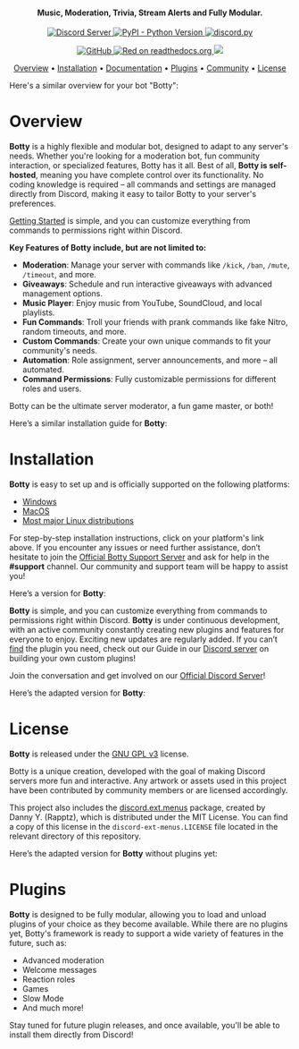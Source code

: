 <h4 align="center">Music, Moderation, Trivia, Stream Alerts and Fully Modular.</h4>

<p align="center">
  <a href="https://discord.gg/NR4KP96Vra">
    <img src="https://discordapp.com/api/guilds/133049272517001216/widget.png?style=shield" alt="Discord Server">
  </a>
  <a href="https://www.python.org/downloads/">
    <img alt="PyPI - Python Version" src="https://img.shields.io/pypi/pyversions/Red-Discordbot">
  </a>
  <a href="https://github.com/Rapptz/discord.py/">
     <img src="https://img.shields.io/badge/discord-py-blue.svg" alt="discord.py">
  </a>
</p>
<p align="center">
  <a href="https://github.com/TheUselessCreator">
    <img src="https://img.shields.io/github/actions/workflow/status/Cog-Creators/Red-Discordbot/tests.yml?label=tests" alt="GitHub">
  </a>
  <a href="http://docs.discord.red/en/stable/?badge=stable">
    <img src="https://readthedocs.org/projects/red-discordbot/badge/?version=stable" alt="Red on readthedocs.org">
  </a>
  <a href="http://makeapullrequest.com">
    <img src="https://img.shields.io/badge/PRs-welcome-brightgreen.svg">
  </a>
</p>

<p align="center">
  <a href="#overview">Overview</a>
  •
  <a href="#installation">Installation</a>
  •
  <a href="http://docs.discord.red/en/stable/index.html">Documentation</a>
  •
  <a href="#plugins">Plugins</a>
  •
  <a href="#join-the-community">Community</a>
  •
  <a href="#license">License</a>
</p>

Here's a similar overview for your bot "Botty":

# Overview

**Botty** is a highly flexible and modular bot, designed to adapt to any server's needs. Whether you're looking for a moderation bot, fun community interaction, or specialized features, Botty has it all. Best of all, **Botty is self-hosted**, meaning you have complete control over its functionality. No coding knowledge is required – all commands and settings are managed directly from Discord, making it easy to tailor Botty to your server's preferences.

[Getting Started](https://discord.gg/NR4KP96Vra) is simple, and you can customize everything from commands to permissions right within Discord.

**Key Features of Botty include, but are not limited to:**

- **Moderation**: Manage your server with commands like `/kick`, `/ban`, `/mute`, `/timeout`, and more.
- **Giveaways**: Schedule and run interactive giveaways with advanced management options.
- **Music Player**: Enjoy music from YouTube, SoundCloud, and local playlists.
- **Fun Commands**: Troll your friends with prank commands like fake Nitro, random timeouts, and more.
- **Custom Commands**: Create your own unique commands to fit your community's needs.
- **Automation**: Role assignment, server announcements, and more – all automated.
- **Command Permissions**: Fully customizable permissions for different roles and users.

Botty can be the ultimate server moderator, a fun game master, or both!

Here’s a similar installation guide for **Botty**:

# Installation

**Botty** is easy to set up and is officially supported on the following platforms:

- [Windows](#windows-installation-guide)
- [MacOS](#macos-installation-guide)
- [Most major Linux distributions](#linux-installation-guide)

For step-by-step installation instructions, click on your platform's link above. If you encounter any issues or need further assistance, don’t hesitate to join the [Official Botty Support Server](https://discord.gg/NR4KP96Vra) and ask for help in the **#support** channel. Our community and support team will be happy to assist you!

Here’s a version for **Botty**:

**Botty** is simple, and you can customize everything from commands to permissions right within Discord.
**Botty** is under continuous development, with an active community constantly creating new plugins and features for everyone to enjoy. Exciting new updates are regularly added. If you can’t [find](#plugin-index) the plugin you need, check out our Guide in our [Discord server](https://discord.gg/NR4KP96Vra) on building your own custom plugins!

Join the conversation and get involved on our [Official Discord Server](#support-link)!

Here’s the adapted version for **Botty**:

# License

**Botty** is released under the [GNU GPL v3](https://www.gnu.org/licenses/gpl-3.0.en.html) license.

Botty is a unique creation, developed with the goal of making Discord servers more fun and interactive. Any artwork or assets used in this project have been contributed by community members or are licensed accordingly.

This project also includes the [discord.ext.menus](https://github.com/Rapptz/discord-ext-menus) package, created by Danny Y. (Rapptz), which is distributed under the MIT License. You can find a copy of this license in the `discord-ext-menus.LICENSE` file located in the relevant directory of this repository.

Here’s the adapted version for **Botty** without plugins yet:

# Plugins

**Botty** is designed to be fully modular, allowing you to load and unload plugins of your choice as they become available. While there are no plugins yet, Botty's framework is ready to support a wide variety of features in the future, such as:

- Advanced moderation
- Welcome messages
- Reaction roles
- Games
- Slow Mode
- And much more!

Stay tuned for future plugin releases, and once available, you'll be able to install them directly from Discord!
